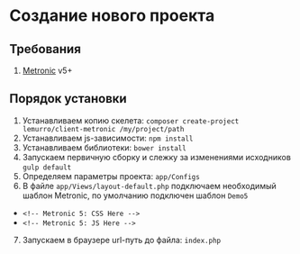 # Создание нового проекта

## Требования
1. [Metronic](http://keenthemes.com/metronic/) v5+

## Порядок установки
1. Устанавливаем копию скелета: `composer create-project lemurro/client-metronic /my/project/path`
2. Устанавливаем js-зависимости: `npm install`
3. Устанавливаем библиотеки: `bower install`
4. Запускаем первичную сборку и слежку за изменениями исходников `gulp default`
5. Определяем параметры проекта: `app/Configs`
6. В файле `app/Views/layout-default.php` подключаем необходимый шаблон Metronic, по умолчанию подключен шаблон `Demo5`
  - `<!-- Metronic 5: CSS Here -->`
  - `<!-- Metronic 5: JS Here -->`
7. Запускаем в браузере url-путь до файла: `index.php`
